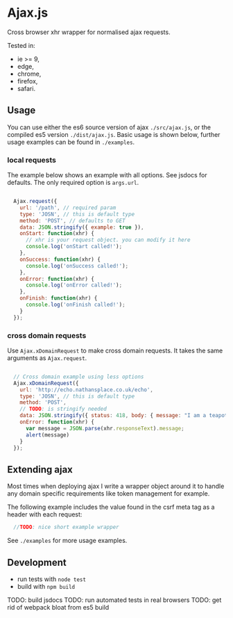 # Ajax.js

Cross browser xhr wrapper for normalised ajax requests.

Tested in:

* ie >= 9,
* edge,
* chrome,
* firefox,
* safari.

## Usage

You can use either the es6 source version of ajax `./src/ajax.js`, or the
compiled es5 version `./dist/ajax.js`. Basic usage is shown below, further usage
examples can be found in `./examples`.

### local requests

The example below shows an example with all options. See jsdocs for defaults.
The only required option is `args.url`.

```javascript

  Ajax.request({
    url: '/path', // required param
    type: 'JOSN', // this is default type
    method: 'POST', // defaults to GET
    data: JSON.stringify({ example: true }),
    onStart: function(xhr) {
      // xhr is your request object. you can modify it here
      console.log('onStart called!');
    },
    onSuccess: function(xhr) {
      console.log('onSuccess called!');
    },
    onError: function(xhr) {
      console.log('onError called!');
    },
    onFinish: function(xhr) {
      console.log('onFinish called!');
    }
  });
```

### cross domain requests

Use `Ajax.xDomainRequest` to make cross domain requests. It takes the same arguments
as `Ajax.request`.

```javascript

  // Cross domain example using less options
  Ajax.xDomainRequest({
    url: 'http://echo.nathansplace.co.uk/echo',
    type: 'JOSN', // this is default type
    method: 'POST',
    // TODO: is stringify needed
    data: JSON.stringify({ status: 418, body: { message: "I am a teapot!" } }),
    onError: function(xhr) {
      var message = JSON.parse(xhr.responseText).message;
      alert(message)
    }
  });
```

## Extending ajax

Most times when deploying ajax I write a wrapper object around it to handle any
domain specific requirements like token management for example.

The following example includes the value found in the csrf meta tag as a header
with each request:

```javascript
  //TODO: nice short example wrapper
```

See `./examples` for more usage examples.

## Development

* run tests with `node test`
* build with `npm build`

TODO: build jsdocs
TODO: run automated tests in real browsers
TODO: get rid of webpack bloat from es5 build
